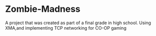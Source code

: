 # Zombie-Madness
A project that was created as part of a final grade in high school. Using XMA,and implementing TCP networking for CO-OP gaming 
